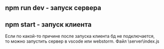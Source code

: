 ## npm run dev - запуск сервера

## npm start - запуск клиента





Если по какой-то причине после запуска клиента бд не подключается, то можно запустить сервер в vscode или webstorm. Файл \server\index.js
